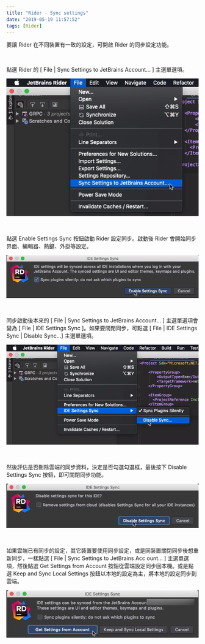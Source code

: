```yaml
---
title: "Rider - Sync settings"
date: "2019-05-19 11:57:52"
tags: [Rider]
---
```



要讓 Rider 在不同裝置有一致的設定，可開啟 Rider 的同步設定功能。  

<!-- More -->

<br/>


點選 Rider 的 [ File | Sync Settings to JetBrains Account... ] 主選單選項。  

![1.png](1.png)

<br/>


點選 Enable Settings Sync 按鈕啟動 Rider 設定同步。啟動後 Rider 會開始同步界面、編輯器、熱鍵、外掛等設定。

![2.png](2.png)

<br/>


同步啟動後本來的 [ File | Sync Settings to JetBrains Account... ] 主選單選項會變為 [ File | IDE Settings Sync ]。如果要關閉同步，可點選 [ File | IDE Settings Sync | Disable Sync...] 主選單選項。  

![3.png](3.png)

<br/>


然後評估是否刪除雲端的同步資料，決定是否勾選勾選框，最後按下 Disable Settings Sync 按鈕，即可關閉同步功能。

![4.png](4.png)

<br/>


如果雲端已有同步的設定，其它裝置要使用同步設定，或是同裝置關閉同步後想重新同步，一樣點選 [ File | Sync Settings to JetBrains Acc    ount... ] 主選單選項，然後點選 Get Settings from Account  按鈕從雲端設定同步回本機。或是點選 Keep and Sync Local Settings 按鈕以本地的設定為主，將本地的設定同步到雲端。  

![5.png](5.png)
